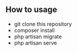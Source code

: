 ## How to usage

- git clone this repository
- composer install
- php artisan migrate
- php artisan serve
